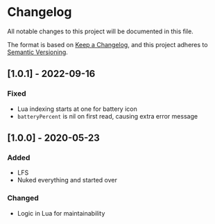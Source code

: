 # Changelog

All notable changes to this project will be documented in this file.

The format is based on [Keep a Changelog](https://keepachangelog.com/en/1.0.0/), and this project adheres to [Semantic Versioning](https://semver.org/spec/v2.0.0.html).

## [1.0.1] - 2022-09-16

### Fixed

* Lua indexing starts at one for battery icon
* `batteryPercent` is nil on first read, causing extra error message

## [1.0.0] - 2020-05-23

### Added

* LFS
* Nuked everything and started over

### Changed

* Logic in Lua for maintainability
